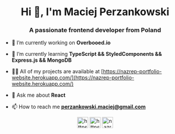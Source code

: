 <h1 align="center">Hi 👋, I'm Maciej Perzankowski</h1>
<h3 align="center">A passionate frontend developer from Poland</h3>

- 🔭 I’m currently working on **Overbooed.io**

- 🌱 I’m currently learning **TypeScript && StyledComponents && Express.js && MongoDB**

- 👨‍💻 All of my projects are available at [https://nazrep-portfolio-website.herokuapp.com/](https://nazrep-portfolio-website.herokuapp.com/)

- 💬 Ask me about **React**

- 📫 How to reach me **perzankowski.maciej@gmail.com**


<p align="center">
<a href="https://linkedin.com/in/https://www.linkedin.com/in/maciej-perzankowski" target="blank"><img align="center" src="https://cdn.jsdelivr.net/npm/simple-icons@3.0.1/icons/linkedin.svg" alt="https://www.linkedin.com/in/maciej-perzankowski/" height="30" width="30" /></a>
<a href="https://fb.com/https://www.facebook.com/maciek.perzankowski" target="blank"><img align="center" src="https://cdn.jsdelivr.net/npm/simple-icons@3.0.1/icons/facebook.svg" alt="https://www.facebook.com/maciek.perzankowski" height="30" width="30" /></a>
<a href="https://instagram.com/nazrep" target="blank"><img align="center" src="https://cdn.jsdelivr.net/npm/simple-icons@3.0.1/icons/instagram.svg" alt="nazrep" height="30" width="30" /></a>
</p>



